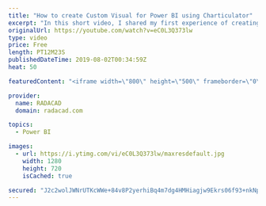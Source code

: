 ```yaml
---
title: "How to create Custom Visual for Power BI using Charticulator"
excerpt: "In this short video, I shared my first experience of creating a custom visual using Charticulator. The dataset I have to use is mpg you can download it from https://gist.github.com/omarish/5687264"
originalUrl: https://youtube.com/watch?v=eC0L3Q373lw
type: video
price: Free
length: PT12M23S
publishedDateTime: 2019-08-02T00:34:59Z
heat: 50

featuredContent: "<iframe width=\"800\" height=\"500\" frameborder=\"0\" src=\"https://www.youtube.com/embed/eC0L3Q373lw\" allow=\"accelerometer; autoplay; encrypted-media; gyroscope; picture-in-picture\" allowfullscreen></iframe>"

provider:
  name: RADACAD
  domain: radacad.com

topics:
  - Power BI

images:
  - url: https://i.ytimg.com/vi/eC0L3Q373lw/maxresdefault.jpg
    width: 1280
    height: 720
    isCached: true

secured: "J2c2wolJWNrUTKcWWe+84v8P2yerhiBq4m7dg4HMHiagjw9Ekrs06f93+nkNpaMbYhi8n/LuiiTGUNiln7h5YITwpGAT158oSv/iE8RSPTgwWmJH6M9wrreRp3Fxyixg4Q6aDSNpZa2MfnB0q/Ml3P0E/2BgKN4/pnPBamg8W5rP3Faa7LqpCJ21nHWEPArfFugR7jcvXwAUcqiP01f8A7Q9SSIdwB8RmedyjnRZ3QzNcwr/J6AuQiXjUu/fwggTFX6FPzXmD39mCkx8lw6sCzd+PYYsG3oXC6mZtbcrdWP1cHCF1C/PAxJ9ru+uk6Ae5gMAxWEVfjoBit4RtAAiB755KlYTbbrCODRkBtfLcJwO3io/KadL5H+StY8Dokz5dLv/WBNJ4TfRgAQtRehH4B8KeqaDfJ7B8EjIs4NdUYY=;oz/1iFhcZq4Je4DoC07tXw=="
---
```


